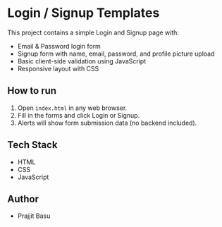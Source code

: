 # Login / Signup Templates

This project contains a simple Login and Signup page with:

- Email & Password login form
- Signup form with name, email, password, and profile picture upload
- Basic client-side validation using JavaScript
- Responsive layout with CSS

## How to run

1. Open `index.html` in any web browser.
2. Fill in the forms and click Login or Signup.
3. Alerts will show form submission data (no backend included).

## Tech Stack

- HTML
- CSS
- JavaScript

## Author

- Prajjit Basu
